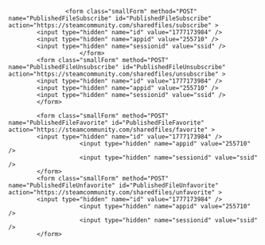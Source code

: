 		
					<form class="smallForm" method="POST" name="PublishedFileSubscribe" id="PublishedFileSubscribe" action="https://steamcommunity.com/sharedfiles/subscribe" >
			<input type="hidden" name="id" value="1777173984" />
			<input type="hidden" name="appid" value="255710" />
			<input type="hidden" name="sessionid" value="ssid" />
						</form>
			<form class="smallForm" method="POST" name="PublishedFileUnsubscribe" id="PublishedFileUnsubscribe" action="https://steamcommunity.com/sharedfiles/unsubscribe" >
			<input type="hidden" name="id" value="1777173984" />
			<input type="hidden" name="appid" value="255710" />
			<input type="hidden" name="sessionid" value="ssid" />
			</form>

			<form class="smallForm" method="POST" name="PublishedFileFavorite" id="PublishedFileFavorite" action="https://steamcommunity.com/sharedfiles/favorite" >
			<input type="hidden" name="id" value="1777173984" />
						<input type="hidden" name="appid" value="255710" />
						<input type="hidden" name="sessionid" value="ssid" />
			</form>
			<form class="smallForm" method="POST" name="PublishedFileUnfavorite" id="PublishedFileUnfavorite" action="https://steamcommunity.com/sharedfiles/unfavorite" >
			<input type="hidden" name="id" value="1777173984" />
						<input type="hidden" name="appid" value="255710" />
						<input type="hidden" name="sessionid" value="ssid" />
			</form>